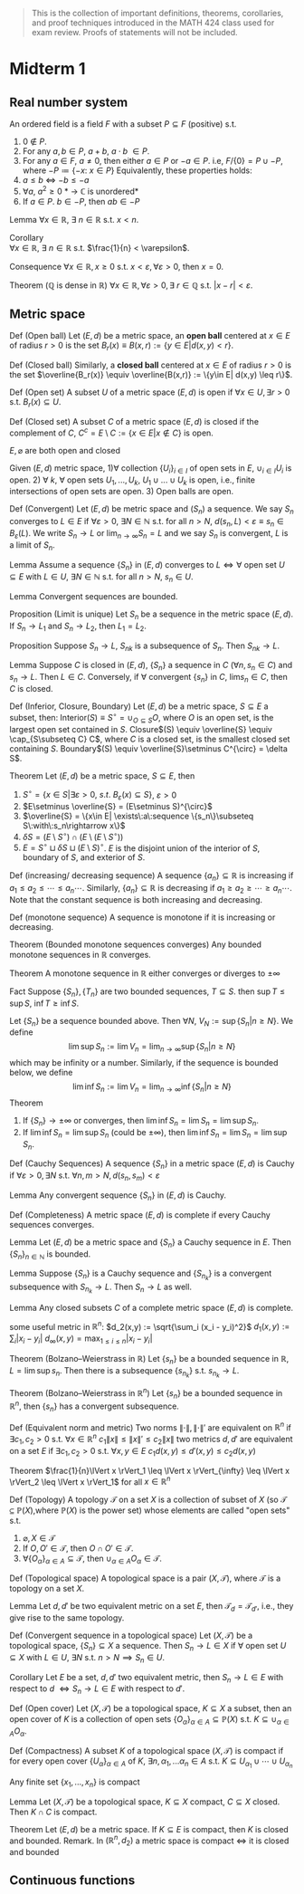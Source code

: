 > This is the collection of important definitions, theorems, corollaries,  and proof techniques introduced in the MATH 424 class used for exam review. Proofs of statements will not be included.

# Midterm 1
## Real number system

An ordered field is a field $F$ with a subset $P \subseteq F$ (positive)  s.t.
1) $0$ $\notin$ $P$. 
2) For any $a,b \in P$, $a+b$, $a \cdot b$ $\in P$. 
3) For any $a \in F$, $a \neq 0$, then either $a \in P$ or $-a \in P$. i.e, $F/ \{0\} = P \cup -P$, where $-P \coloneqq \{-x:\: x \in P\}$
Equivalently, these properties holds:
1) $a \leq b$ $\iff$ $-b \leq -a$
2) $\forall a$, $a^2 \geq 0$ * -> $\mathbb{C}$ is unordered*
3) If $a \in P$.  $b\in -P$, then $ab \in -P$

Lemma 
$\forall x \in \mathbb{R}$, $\exists \: n \in \mathbb{R}$ s.t. $x < n$.

Corollary  
$\forall x \in \mathbb{R}$, $\exists \: n \in \mathbb{R}$ s.t. $\frac{1}{n} < \varepsilon$.

Consequence
$\forall x \in \mathbb{R}, x \geq 0$ s.t. $x < \varepsilon, \forall \varepsilon > 0$, then $x = 0$.

Theorem ($\mathbb{Q}$ is dense in $\mathbb{R}$) 
$\forall x \in \mathbb{R}, \forall \varepsilon > 0, \exists\:r \in \mathbb{Q}$ s.t. $|x - r| < \varepsilon$. 

## Metric space

Def (Open ball)
Let $(E,d)$ be a metric space, an **open ball** centered at $x \in E$ of radius $r>0$ is the set $B_r(x) \equiv B(x,r) := \{y\in E| d(x,y) < r\}$. 

Def (Closed ball)
Similarly, a **closed ball** centered at $x \in E$ of radius $r>0$ is the set $\overline{B_r(x)} \equiv \overline{B(x,r)} := \{y\in E| d(x,y) \leq r\}$. 

Def (Open set)
A subset $U$ of a metric space $(E,d)$ is open if $\forall x \in U, \exists r > 0$ s.t. $B_r(x) \subseteq U$.

Def (Closed set)
A subset $C$ of a metric space $(E,d)$ is closed if the complement of $C$, $C^c = E\setminus C := \{x\in E| x \notin C\}$ is open.

$E, \varnothing$ are both open and closed

Given $(E,d)$ metric space, 1)$\forall$ collection $\{U_i\}_{i \in I}$ of open sets in $E$, $\cup_{i \in I}U_i$ is open. 2) $\forall \:k$, $\forall$ open sets $U_1,...,U_k, \:U_1 \cup ...\cup U_k$ is open, i.e., finite intersections of open sets are open. 3) Open balls are open.

Def (Convergent)
Let $(E,d)$ be metric space and $(S_n)$ a sequence. We say $S_n$ converges to $L \in E$ if $\forall \varepsilon > 0$, $\exists N\in \mathbb{N}$ s.t. for all $n > N$, $d(s_n,L) < \varepsilon\equiv s_n \in B_{\varepsilon}(L)$.
We write $S_n \rightarrow L$ or $\lim_{n \rightarrow \infty} S_n = L$ and we say $S_n$ is convergent, $L$ is a limit of $S_n$.

Lemma 
Assume a sequence $\{S_n\}$ in $(E,d)$ converges to $L \iff \forall$ open set $U \subseteq E$ with $L \in U$, $\exists N \in \mathbb{N}$ s.t. for all $n > N$, $s_n \in U$.

Lemma
Convergent sequences are bounded.

Proposition (Limit is unique)
Let $S_n$ be a sequence in the metric space $(E,d)$. If $S_n \rightarrow L_1$ and $S_n \rightarrow L_2$, then $L_1 = L_2$.

Proposition
Suppose $S_n \rightarrow L$, ${S_{nk}}$ is a subsequence of $S_n$. Then $S_{nk} \rightarrow L$.

Lemma
Suppose $C$ is closed in $(E,d)$, $\{S_n\}$ a sequence in $C$ ($\forall n, s_n \in C$) and $s_n \rightarrow L$. Then $L \in C$. Conversely, if $\forall$ convergent $\{s_n\}$ in $C$, lim$s_n \in C$, then $C$ is closed.

Def (Inferior, Closure, Boundary)
Let $(E,d)$ be a metric space, $S \subseteq E$ a subset, then:
Interior$(S) \equiv S^{\circ} = \cup_{O\subseteq S} O$, where $O$ is an open set, is the largest open set contained in $S$.
Closure$(S) \equiv \overline{S} \equiv \cap_{S\subseteq C} C$, where $C$ is a closed set, is the smallest closed set containing $S$.
Boundary$(S) \equiv \overline{S}\setminus C^{\circ} = \delta S$.

Theorem
Let $(E,d)$ be a metric space, $S\subseteq E$, then
1) $S^{\circ} = \{x \in S | \exists \varepsilon > 0,\:s.t.\:B_{\varepsilon}(x) \subseteq S\}$, $\varepsilon > 0$
2) $E\setminus \overline{S} = (E\setminus S)^{\circ}$
3) $\overline{S} = \{x\in E| \exists\:a\:sequence \{s_n\}\subseteq S\:with\:s_n\rightarrow x\}$
4) $\delta S = (E\setminus S^{\circ}) \cap (E\setminus(E\setminus S^{\circ}))$
5) $E = S^{\circ}\sqcup \delta S \sqcup (E\setminus S)^{\circ}$. $E$ is the disjoint union of the interior of $S$, boundary of $S$, and exterior of $S$.

Def (increasing/ decreasing sequence)
A sequence $\{a_n\} \subseteq \mathbb{R}$ is increasing if $a_1 \leq a_2 \leq \cdots \leq a_n \cdots$. Similarly, $\{a_n\} \subseteq \mathbb{R}$ is decreasing if $a_1 \geq a_2 \geq \cdots \geq a_n \cdots$. Note that the constant sequence is both increasing and decreasing.

Def (monotone sequence)
A sequence is monotone if it is increasing or decreasing.

Theorem (Bounded monotone sequences converges)
Any bounded monotone sequences in $\mathbb{R}$ converges.

Theorem 
A monotone sequence in $\mathbb{R}$ either converges or diverges to $\pm\infty$

Fact
Suppose $\{S_n\},\{T_n\}$ are two bounded sequences, $T \subseteq S$. then $\sup T \leq \sup S,\: \inf T \geq \inf S$.

Let $\{S_n\}$ be a sequence bounded above. Then $\forall N$, $V_N:=\sup\{S_n|n\geq N\}$. We define
$$\lim \sup S_n := \lim V_n = \lim_{n\rightarrow \infty} \sup\{S_n|n\geq N\}$$
which may be infinity or a number.
Similarly, if the sequence is bounded below, we define
$$\lim \inf S_n := \lim V_n = \lim_{n\rightarrow \infty} \inf\{S_n|n\geq N\}$$ 
Theorem
1) If $\{S_n\} \rightarrow \pm \infty$ or converges, then $\lim \inf S_n = \lim S_n = \lim \sup S_n$.
2) If $\lim \inf S_n = \lim \sup S_n$ (could be $\pm \infty$), then $\lim \inf S_n = \lim S_n = \lim \sup S_n$.

Def (Cauchy Sequences)
A sequence $\{S_n\}$ in a metric space $(E,d)$ is Cauchy if $\forall \varepsilon > 0, \exists N$ s.t. $\forall n,m > N, d(s_n,s_m) < \varepsilon$

Lemma
Any convergent sequence $\{S_n\}$ in $(E,d)$ is Cauchy.

Def (Completeness) 
A metric space $(E,d)$ is complete if every Cauchy sequences converges.

Lemma
Let $(E,d)$ be a metric space and $\{S_n\}$ a Cauchy sequence in $E$. Then $\{S_n\}_{n \in \mathbb{N}}$ is bounded.
 
Lemma
Suppose $\{S_n\}$ is a Cauchy sequence and $\{S_{n_k}\}$ is a convergent subsequence with $S_{n_k} \rightarrow L$. Then $S_n \rightarrow L$ as well.

Lemma
Any closed subsets $C$ of a complete metric space $(E,d)$ is complete.

some useful metric in $\mathbb{R}^n$: 
$d_2(x,y) := \sqrt{\sum_i (x_i - y_i)^2}$
$d_1(x,y) := \sum_i |x_i-y_i|$
$d_{\infty}(x,y) = \max_{1\leq i \leq n}|x_i-y_i|$

Theorem (Bolzano–Weierstrass in $\mathbb{R}$)
Let $\{s_n\}$ be a bounded sequence in $\mathbb{R}$, $L = \lim\sup s_n$. Then there is a subsequence $\{s_{n_k}\}$ s.t. $s_{n_k} \rightarrow L$.

Theorem (Bolzano–Weierstrass in $\mathbb{R}^n$)
Let $\{s_n\}$ be a bounded sequence in $\mathbb{R}^n$, then $\{s_n\}$ has a convergent subsequence.

Def (Equivalent norm and metric)
Two norms $\lVert \cdot \rVert, \lVert \cdot \rVert'$ are equivalent on $\mathbb{R}^n$ if $\exists c_1,c_2 > 0$ s.t. $\forall x\in\mathbb{R}^n$
$c_1 \lVert x \rVert \leq \lVert x \rVert' \leq c_2\lVert x \rVert$
two metrics $d,d'$ are equivalent on a set $E$ if $\exists c_1,c_2 > 0$ s.t. $\forall x,y \in E$
$c_1d(x,y)\leq d'(x,y)\leq c_2d(x,y)$

Theorem
$\frac{1}{n}\lVert x \rVert_1 \leq \lVert x \rVert_{\infty} \leq \lVert x \rVert_2 \leq \lVert x \rVert_1$ for all $x \in \mathbb{R}^n$

Def (Topology)
A topology $\mathcal{T}$ on a set $X$ is a collection of subset of $X$ (so $\mathcal{T} \subseteq \mathbb{P}(X)$,where $\mathbb{P}(X)$ is the power set) whose elements are called "open sets" s.t.
1) $\varnothing, X \in \mathcal{T}$
2) If $O,O'\in \mathcal{T}$, then  $O \cap O' \in \mathcal{T}$. 
3) $\forall\{O_{\alpha}\}_{\alpha \in A} \subseteq \mathcal{T}$, then $\cup_{\alpha \in A}O_{\alpha}\in\mathcal{T}$.

Def (Topological space)
A topological space is a pair $(X,\mathcal{T})$, where $\mathcal{T}$ is a topology on a set $X$.

Lemma 
Let $d, d'$ be two equivalent metric on a set $E$, then $\mathcal{T}_d = \mathcal{T}_{d'}$, i.e., they give rise to the same topology.

Def (Convergent sequence in a topological space)
Let $(X,\mathcal{T})$ be a topological space, $\{S_n\}\subseteq X$ a sequence. Then $S_n \rightarrow L\in X$ if $\forall$ open set $U \subseteq X$ with $L \in U$, $\exists N$ s.t. $n > N \implies S_n\in U$.

Corollary 
Let $E$ be a set, $d,d'$ two equivalent metric, then $S_n \rightarrow L\in E$ with respect to $d$ $\iff S_n \rightarrow L \in E$ with respect to $d'$. 

Def (Open cover)
Let $(X,\mathcal{T})$ be a topological space, $K \subseteq X$ a subset, then an open cover of $K$ is a collection of open sets $\{O_{\alpha}\}_{\alpha \in A} \subseteq \mathbb{P}(X)$ s.t. $K \subseteq \cup_{\alpha \in A}O_{\alpha}$. 

 Def (Compactness)
A subset $K$ of a topological space $(X,\mathcal{T})$ is compact if for every open cover $\{U_{\alpha}\}_{\alpha \in A}$ of $K$, $\exists n,\alpha_1,...\alpha_n \in A$ s.t. $K \subseteq U_{\alpha_1} \cup \cdots \cup U_{\alpha_n}$

Any finite set $\{x_1,...,x_n\}$ is compact

Lemma 
Let $(X,\mathcal{T})$ be a topological space, $K \subseteq X$ compact, $C \subseteq X$ closed. Then $K \cap C$ is compact.

Theorem 
Let $(E,d)$ be a metric space. If $K \subseteq E$ is compact, then $K$ is closed and bounded.
Remark. In $(\mathbb{R}^n,d_2)$ a metric space is compact $\iff$ it is closed and bounded

## Continuous functions